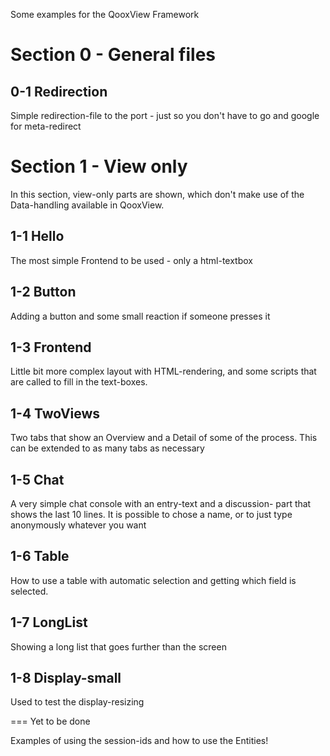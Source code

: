 Some examples for the QooxView Framework

# Section 0 - General files

## 0-1 Redirection

Simple redirection-file to the port - just so you don't have to go
and google for meta-redirect

# Section 1 - View only

In this section, view-only parts are shown, which don't make use of the
Data-handling available in QooxView.

## 1-1 Hello

The most simple Frontend to be used - only a html-textbox

## 1-2 Button

Adding a button and some small reaction if someone presses it

## 1-3 Frontend

Little bit more complex layout with HTML-rendering, and some scripts
that are called to fill in the text-boxes.

## 1-4 TwoViews

Two tabs that show an Overview and a Detail of some of the process.
This can be extended to as many tabs as necessary

## 1-5 Chat

A very simple chat console with an entry-text and a discussion-
part that shows the last 10 lines. It is possible to chose a name,
or to just type anonymously whatever you want

## 1-6 Table

How to use a table with automatic selection and getting which field is selected.

## 1-7 LongList

Showing a long list that goes further than the screen

## 1-8 Display-small

Used to test the display-resizing

=== Yet to be done

Examples of using the session-ids and how to use the Entities!
